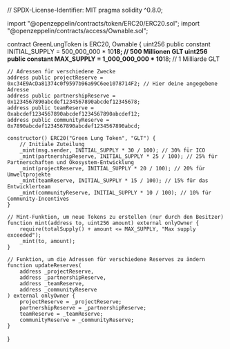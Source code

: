 // SPDX-License-Identifier: MIT
pragma solidity ^0.8.0;

import "@openzeppelin/contracts/token/ERC20/ERC20.sol";
import "@openzeppelin/contracts/access/Ownable.sol";

contract GreenLungToken is ERC20, Ownable {
    uint256 public constant INITIAL_SUPPLY = 500_000_000 * 10**18; // 500 Millionen GLT
    uint256 public constant MAX_SUPPLY = 1_000_000_000 * 10**18;  // 1 Milliarde GLT

    // Adressen für verschiedene Zwecke
    address public projectReserve = 0xc34E9AcDa81374c0f9597b96a99C6ee1078714F2; // Hier deine angegebene Adresse
    address public partnershipReserve = 0x1234567890abcdef1234567890abcdef12345678; 
    address public teamReserve = 0xabcdef1234567890abcdef1234567890abcdef12;
    address public communityReserve = 0x7890abcdef1234567890abcdef1234567890abcd;

    constructor() ERC20("Green Lung Token", "GLT") {
        // Initiale Zuteilung
        _mint(msg.sender, INITIAL_SUPPLY * 30 / 100); // 30% für ICO
        _mint(partnershipReserve, INITIAL_SUPPLY * 25 / 100); // 25% für Partnerschaften und Ökosystem-Entwicklung
        _mint(projectReserve, INITIAL_SUPPLY * 20 / 100); // 20% für Umweltprojekte
        _mint(teamReserve, INITIAL_SUPPLY * 15 / 100); // 15% für das Entwicklerteam
        _mint(communityReserve, INITIAL_SUPPLY * 10 / 100); // 10% für Community-Incentives
    }

    // Mint-Funktion, um neue Tokens zu erstellen (nur durch den Besitzer)
    function mint(address to, uint256 amount) external onlyOwner {
        require(totalSupply() + amount <= MAX_SUPPLY, "Max supply exceeded");
        _mint(to, amount);
    }

    // Funktion, um die Adressen für verschiedene Reserves zu ändern
    function updateReserves(
        address _projectReserve,
        address _partnershipReserve,
        address _teamReserve,
        address _communityReserve
    ) external onlyOwner {
        projectReserve = _projectReserve;
        partnershipReserve = _partnershipReserve;
        teamReserve = _teamReserve;
        communityReserve = _communityReserve;
    }
}
